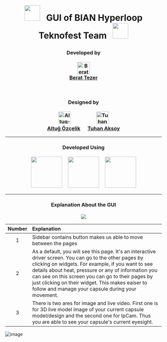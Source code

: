 # <p align="center"><img style="height: 50px; width: 50px" src="https://user-images.githubusercontent.com/64587561/222939665-4c5a15d9-e5ed-430b-9740-d6268037d873.png">&nbsp;&nbsp;&nbsp;GUI of BIAN Hyperloop Teknofest Team&nbsp;&nbsp;&nbsp;<img style="height: 50px; width: 50px" src="https://user-images.githubusercontent.com/64587561/222937396-73d3cfae-3145-4c87-b1f0-71bd17d35abd.jpg"></p>

### <p align="center"> Developed by<br><br><img style="width: 40px; height: 40px;" src="https://avatars.githubusercontent.com/u/64587561?s=400&u=ae10e6635865c57f8199cb25946c8adb3c934b3d&v=4" alt="Berat-Tezer"><br><a href="https://www.linkedin.com/in/berat-tezer/">Berat Tezer</a></p> <br>
 
### <p align="center"> Designed by<br><br><img style="width: 40px; height: 40px;" src="https://mir-s3-cdn-cf.behance.net/user/115/fbbaf61243619407.63bbdba9761c1.jpg" alt="Altug-Ozcelik"> &nbsp;&nbsp;&nbsp;&nbsp;&nbsp;&nbsp;&nbsp;&nbsp;&nbsp;&nbsp;&nbsp;&nbsp;&nbsp;&nbsp;&nbsp;&nbsp;&nbsp;&nbsp;&nbsp; <img style="width: 40px; height: 40px;" src="https://mir-s3-cdn-cf.behance.net/user/115/7c9cb91016862723.625d68c46fee9.jpg" alt="Tuhan-Aksoy"><br><a href="https://www.behance.net/altuzelk">Altuğ Özçelik</a> &nbsp;&nbsp;&nbsp;&nbsp; <a href="https://www.behance.net/Tuhan_Aksoy">Tuhan Aksoy</a>
___
### <p align="center"> Developed Using <br><br> <img style="width: 100px; height: 100px;" src="https://user-images.githubusercontent.com/64587561/222938930-9b22b29b-e055-4735-afd7-d0c41d551009.png">&nbsp;&nbsp;&nbsp;&nbsp;&nbsp;<img style="width: 100px; height: 100px;" src="https://user-images.githubusercontent.com/64587561/222938976-d9bd1775-43f5-4410-a0f5-75315029f4b0.png">&nbsp;&nbsp;&nbsp;&nbsp;&nbsp;<img style="width: 100px; height: 100px;" src="https://user-images.githubusercontent.com/64587561/222939169-4abd0b54-e882-405b-9ba7-483d444a331a.png"></p>
___

### <p align="center">Explanation About the GUI<br><br><img src="https://user-images.githubusercontent.com/64587561/222941792-f12df1e5-6c96-4315-81fe-2b4ab58a0f4d.png"></p>

<div align="center">
  
| Number | Explanation |
|:-------:|:-------------|
| 1 | Sidebar contains button makes us able to move between the pages |
| 2 | As a default, you will see this page. It's an interactive driver screen. You can go to the other pages by clicking on widgets. For example, if you want to see details about heat, pressure or any of information you can see on this screen you can go to their pages by just clicking on their widget. This makes eaiser to follow and manage your capsule during your movement. |
| 3 | There is two ares for image and live video. First one is for 3D live model image of your current capsule model/design and the second one for IpCam. Thus you are able to see your capsule's current eyesight. |
  
</div>


![image](https://user-images.githubusercontent.com/64587561/222941727-6a8652b4-8e97-42fc-be28-101ee4cb3a54.png)
